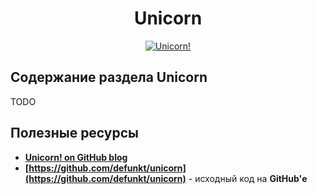 <h1 align="center">
  <a  href="#unicorn"
      class="anchor"
      name="unicorn"><span class="mini-icon mini-icon-link"></span></a>
  Unicorn
</h1>

<p align="center">
  <a href="https://github.com/blog/517-unicorn" target="_blank">
    <img  style="max-width:100%;"
          alt="Unicorn!"
          src="https://raw.github.com/uran1980/web-dev-blog/master/Unicorn/images/angry_unicorn.png" />
  </a>
</p>

## Содeржание раздела Unicorn
TODO

## Полезные ресурсы
* **[Unicorn! on GitHub blog](https://github.com/blog/517-unicorn)**
* **[https://github.com/defunkt/unicorn](https://github.com/defunkt/unicorn)** - исходный код на **GitHub'е**
